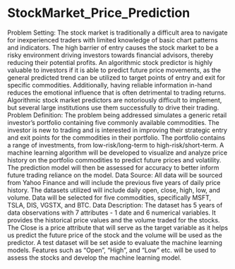 # StockMarket_Price_Prediction

Problem Setting:
The stock market is traditionally a difficult area to navigate for inexperienced traders with limited knowledge of basic chart patterns and indicators. The high barrier of entry causes the stock market to be a risky environment driving investors towards financial advisors, thereby reducing their potential profits. An algorithmic stock predictor is highly valuable to investors if it is able to predict future price movements, as the general predicted trend can be utilized to target points of entry and exit for specific commodities. Additionally, having reliable information in-hand reduces the emotional influence that is often detrimental to trading returns. Algorithmic stock market predictors are notoriously difficult to implement, but several large institutions use them successfully to drive their trading.
Problem Definition:
The problem being addressed simulates a generic retail investor’s portfolio containing five commonly available commodities. The investor is new to trading and is interested in improving their strategic entry and exit points for the commodities in their portfolio. The portfolio contains a range of investments, from low-risk/long-term to high-risk/short-term. A machine learning algorithm will be developed to visualize and analyze price history on the portfolio commodities to predict future prices and volatility. The prediction model will then be assessed for accuracy to better inform future trading reliance on the model.
Data Source:
All data will be sourced from Yahoo Finance and will include the previous five years of daily price history. The datasets utilized will include daily open, close, high, low, and volume. Data will be selected for five commodities, specifically MSFT, TSLA, DIS, VGSTX, and BTC.
Data Description:
The dataset has 5 years of data observations with 7 attributes - 1 date and 6 numerical variables. It provides the historical price values and the volume traded for the stocks. The Close is a price
attribute that will serve as the target variable as it helps us predict the future price of the stock and the volume will be used as the predictor. A test dataset will be set aside to evaluate the machine learning models. Features such as “Open”, “High”, and “Low” etc. will be used to assess the stocks and develop the machine learning model.
